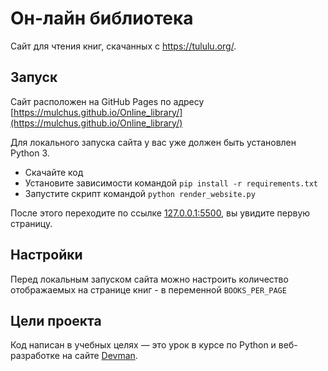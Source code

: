 # Он-лайн библиотека

Сайт для чтения книг, скачанных с https://tululu.org/.

## Запуск

Сайт расположен на GitHub Pages по адресу [https://mulchus.github.io/Online_library/](https://mulchus.github.io/Online_library/)

Для локального запуска сайта у вас уже должен быть установлен Python 3.

- Скачайте код
- Установите зависимости командой ``pip install -r requirements.txt``
- Запустите скрипт командой `python render_website.py`

После этого переходите по ссылке [127.0.0.1:5500](http://127.0.0.1:5500), вы увидите первую страницу.

## Настройки

Перед локальным запуском сайта можно настроить количество отображаемых на странице книг - в переменной `BOOKS_PER_PAGE`


## Цели проекта

Код написан в учебных целях — это урок в курсе по Python и веб-разработке на сайте [Devman](https://dvmn.org).
